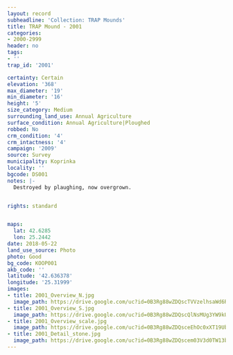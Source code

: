```yaml
---
layout: record
subheadline: 'Collection: TRAP Mounds'
title: TRAP Mound - 2001
categories:
- 2000-2999
header: no
tags:
- ''
trap_id: '2001'

certainty: Certain
elevation: '368'
max_diameter: '19'
min_diameter: '16'
height: '5'
size_category: Medium
surrounding_land_use: Annual Agriculture
surface_condition: Annual Agriculture|Ploughed
robbed: No
crm_condition: '4'
crm_intactness: '4'
campaign: '2009'
source: Survey
municipality: Koprinka
locality: ''
bgcode: DS001
notes: |-
  Destroyed by plaughing, now overgrown.


rights: standard


maps:
  lat: 42.6285
  lon: 25.2442
date: 2018-05-22
land_use_source: Photo
photo: Good
bg_code: KOOP001
akb_code: ''
latitude: '42.636378'
longitude: '25.31999'
images:
- title: 2001_Overview_N.jpg
  image_path: https://drive.google.com/uc?id=0B3Rg88wZDQscTVVzelhsaWd6RzA
- title: 2001_Overview_S.jpg
  image_path: https://drive.google.com/uc?id=0B3Rg88wZDQscQlNsMUg3YW9kUVU
- title: 2001_Overview_scale.jpg
  image_path: https://drive.google.com/uc?id=0B3Rg88wZDQsceEhOc0xXT19Ub0E
- title: 2001_Detail_stone.jpg
  image_path: https://drive.google.com/uc?id=0B3Rg88wZDQscem03V3d0TW13bVE
---
```

